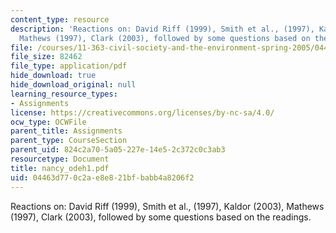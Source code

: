 ```yaml
---
content_type: resource
description: 'Reactions on: David Riff (1999), Smith et al., (1997), Kaldor (2003),
  Mathews (1997), Clark (2003), followed by some questions based on the readings.'
file: /courses/11-363-civil-society-and-the-environment-spring-2005/04463d770c2ae8e821bfbabb4a8206f2_nancy_odeh1.pdf
file_size: 82462
file_type: application/pdf
hide_download: true
hide_download_original: null
learning_resource_types:
- Assignments
license: https://creativecommons.org/licenses/by-nc-sa/4.0/
ocw_type: OCWFile
parent_title: Assignments
parent_type: CourseSection
parent_uid: 824c2a70-5a05-227e-14e5-2c372c0c3ab3
resourcetype: Document
title: nancy_odeh1.pdf
uid: 04463d77-0c2a-e8e8-21bf-babb4a8206f2
---
```

Reactions on: David Riff (1999), Smith et al., (1997), Kaldor (2003), Mathews (1997), Clark (2003), followed by some questions based on the readings.